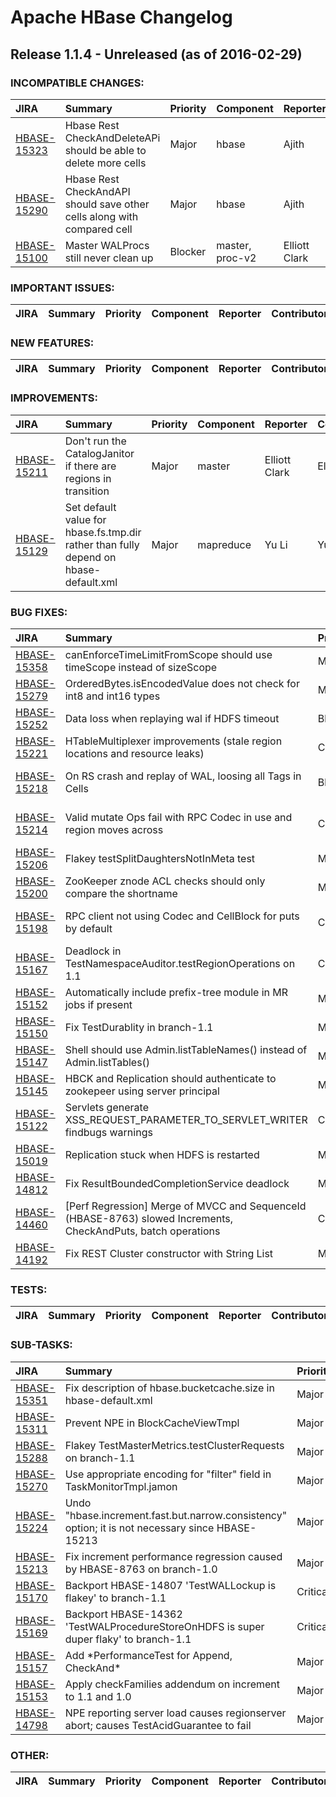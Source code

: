 
<!---
# Licensed to the Apache Software Foundation (ASF) under one
# or more contributor license agreements.  See the NOTICE file
# distributed with this work for additional information
# regarding copyright ownership.  The ASF licenses this file
# to you under the Apache License, Version 2.0 (the
# "License"); you may not use this file except in compliance
# with the License.  You may obtain a copy of the License at
#
#     http://www.apache.org/licenses/LICENSE-2.0
#
# Unless required by applicable law or agreed to in writing, software
# distributed under the License is distributed on an "AS IS" BASIS,
# WITHOUT WARRANTIES OR CONDITIONS OF ANY KIND, either express or implied.
# See the License for the specific language governing permissions and
# limitations under the License.
-->
# Apache HBase Changelog

## Release 1.1.4 - Unreleased (as of 2016-02-29)

### INCOMPATIBLE CHANGES:

| JIRA | Summary | Priority | Component | Reporter | Contributor |
|:---- |:---- | :--- |:---- |:---- |:---- |
| [HBASE-15323](https://issues.apache.org/jira/browse/HBASE-15323) | Hbase Rest CheckAndDeleteAPi should be able to delete more cells |  Major | hbase | Ajith |  |
| [HBASE-15290](https://issues.apache.org/jira/browse/HBASE-15290) | Hbase Rest CheckAndAPI should save other cells along with compared cell |  Major | hbase | Ajith |  |
| [HBASE-15100](https://issues.apache.org/jira/browse/HBASE-15100) | Master WALProcs still never clean up |  Blocker | master, proc-v2 | Elliott Clark | Matteo Bertozzi |


### IMPORTANT ISSUES:

| JIRA | Summary | Priority | Component | Reporter | Contributor |
|:---- |:---- | :--- |:---- |:---- |:---- |


### NEW FEATURES:

| JIRA | Summary | Priority | Component | Reporter | Contributor |
|:---- |:---- | :--- |:---- |:---- |:---- |


### IMPROVEMENTS:

| JIRA | Summary | Priority | Component | Reporter | Contributor |
|:---- |:---- | :--- |:---- |:---- |:---- |
| [HBASE-15211](https://issues.apache.org/jira/browse/HBASE-15211) | Don't run the CatalogJanitor if there are regions in transition |  Major | master | Elliott Clark | Elliott Clark |
| [HBASE-15129](https://issues.apache.org/jira/browse/HBASE-15129) | Set default value for hbase.fs.tmp.dir rather than fully depend on hbase-default.xml |  Major | mapreduce | Yu Li | Yu Li |


### BUG FIXES:

| JIRA | Summary | Priority | Component | Reporter | Contributor |
|:---- |:---- | :--- |:---- |:---- |:---- |
| [HBASE-15358](https://issues.apache.org/jira/browse/HBASE-15358) | canEnforceTimeLimitFromScope should use timeScope instead of sizeScope |  Major | Scanners | Phil Yang | Phil Yang |
| [HBASE-15279](https://issues.apache.org/jira/browse/HBASE-15279) | OrderedBytes.isEncodedValue does not check for int8 and int16 types |  Major | . | Robert Yokota | Robert Yokota |
| [HBASE-15252](https://issues.apache.org/jira/browse/HBASE-15252) | Data loss when replaying wal if HDFS timeout |  Blocker | wal | Duo Zhang | Duo Zhang |
| [HBASE-15221](https://issues.apache.org/jira/browse/HBASE-15221) | HTableMultiplexer improvements (stale region locations and resource leaks) |  Critical | Client | Josh Elser | Josh Elser |
| [HBASE-15218](https://issues.apache.org/jira/browse/HBASE-15218) | On RS crash and replay of WAL, loosing all Tags in Cells |  Blocker | Recovery, regionserver, security | Anoop Sam John | Anoop Sam John |
| [HBASE-15214](https://issues.apache.org/jira/browse/HBASE-15214) | Valid mutate Ops fail with RPC Codec in use and region moves across |  Critical | . | Anoop Sam John | Anoop Sam John |
| [HBASE-15206](https://issues.apache.org/jira/browse/HBASE-15206) | Flakey testSplitDaughtersNotInMeta test |  Minor | flakey | huaxiang sun | huaxiang sun |
| [HBASE-15200](https://issues.apache.org/jira/browse/HBASE-15200) | ZooKeeper znode ACL checks should only compare the shortname |  Minor | security | Andrew Purtell | Andrew Purtell |
| [HBASE-15198](https://issues.apache.org/jira/browse/HBASE-15198) | RPC client not using Codec and CellBlock for puts by default |  Critical | . | Anoop Sam John | Anoop Sam John |
| [HBASE-15167](https://issues.apache.org/jira/browse/HBASE-15167) | Deadlock in TestNamespaceAuditor.testRegionOperations on 1.1 |  Critical | test | Nick Dimiduk | Heng Chen |
| [HBASE-15152](https://issues.apache.org/jira/browse/HBASE-15152) | Automatically include prefix-tree module in MR jobs if present |  Major | mapreduce | Jonathan Hsieh | Jonathan Hsieh |
| [HBASE-15150](https://issues.apache.org/jira/browse/HBASE-15150) | Fix TestDurablity in branch-1.1 |  Major | test | Yu Li | Yu Li |
| [HBASE-15147](https://issues.apache.org/jira/browse/HBASE-15147) | Shell should use Admin.listTableNames() instead of Admin.listTables() |  Major | . | Enis Soztutar | Enis Soztutar |
| [HBASE-15145](https://issues.apache.org/jira/browse/HBASE-15145) | HBCK and Replication should authenticate to zookepeer using server principal |  Major | . | Enis Soztutar | Enis Soztutar |
| [HBASE-15122](https://issues.apache.org/jira/browse/HBASE-15122) | Servlets generate XSS\_REQUEST\_PARAMETER\_TO\_SERVLET\_WRITER findbugs warnings |  Critical | . | stack | Samir Ahmic |
| [HBASE-15019](https://issues.apache.org/jira/browse/HBASE-15019) | Replication stuck when HDFS is restarted |  Major | Replication, wal | Matteo Bertozzi | Matteo Bertozzi |
| [HBASE-14812](https://issues.apache.org/jira/browse/HBASE-14812) | Fix ResultBoundedCompletionService deadlock |  Major | Client, Thrift | Elliott Clark | Elliott Clark |
| [HBASE-14460](https://issues.apache.org/jira/browse/HBASE-14460) | [Perf Regression] Merge of MVCC and SequenceId (HBASE-8763) slowed Increments, CheckAndPuts, batch operations |  Critical | Performance | stack | stack |
| [HBASE-14192](https://issues.apache.org/jira/browse/HBASE-14192) | Fix REST Cluster constructor with String List |  Minor | REST | Rick Kellogg | Andrew Purtell |


### TESTS:

| JIRA | Summary | Priority | Component | Reporter | Contributor |
|:---- |:---- | :--- |:---- |:---- |:---- |


### SUB-TASKS:

| JIRA | Summary | Priority | Component | Reporter | Contributor |
|:---- |:---- | :--- |:---- |:---- |:---- |
| [HBASE-15351](https://issues.apache.org/jira/browse/HBASE-15351) | Fix description of hbase.bucketcache.size in hbase-default.xml |  Major | documentation | stack | stack |
| [HBASE-15311](https://issues.apache.org/jira/browse/HBASE-15311) | Prevent NPE in BlockCacheViewTmpl |  Major | UI | Samir Ahmic | Samir Ahmic |
| [HBASE-15288](https://issues.apache.org/jira/browse/HBASE-15288) | Flakey TestMasterMetrics.testClusterRequests on branch-1.1 |  Major | test | Heng Chen | Heng Chen |
| [HBASE-15270](https://issues.apache.org/jira/browse/HBASE-15270) | Use appropriate encoding for "filter" field in TaskMonitorTmpl.jamon |  Major | UI | Samir Ahmic | Samir Ahmic |
| [HBASE-15224](https://issues.apache.org/jira/browse/HBASE-15224) | Undo  "hbase.increment.fast.but.narrow.consistency" option; it is not necessary since HBASE-15213 |  Major | Performance | stack | stack |
| [HBASE-15213](https://issues.apache.org/jira/browse/HBASE-15213) | Fix increment performance regression caused by HBASE-8763 on branch-1.0 |  Major | Performance | Junegunn Choi | Junegunn Choi |
| [HBASE-15170](https://issues.apache.org/jira/browse/HBASE-15170) | Backport HBASE-14807 'TestWALLockup is flakey' to branch-1.1 |  Critical | test | Nick Dimiduk | stack |
| [HBASE-15169](https://issues.apache.org/jira/browse/HBASE-15169) | Backport HBASE-14362 'TestWALProcedureStoreOnHDFS is super duper flaky' to branch-1.1 |  Critical | test | Nick Dimiduk | Heng Chen |
| [HBASE-15157](https://issues.apache.org/jira/browse/HBASE-15157) | Add \*PerformanceTest for Append, CheckAnd\* |  Major | Performance, test | stack | stack |
| [HBASE-15153](https://issues.apache.org/jira/browse/HBASE-15153) | Apply checkFamilies addendum on increment to 1.1 and 1.0 |  Major | Performance | stack | stack |
| [HBASE-14798](https://issues.apache.org/jira/browse/HBASE-14798) | NPE reporting server load causes regionserver abort; causes TestAcidGuarantee to fail |  Major | test | stack | stack |


### OTHER:

| JIRA | Summary | Priority | Component | Reporter | Contributor |
|:---- |:---- | :--- |:---- |:---- |:---- |


